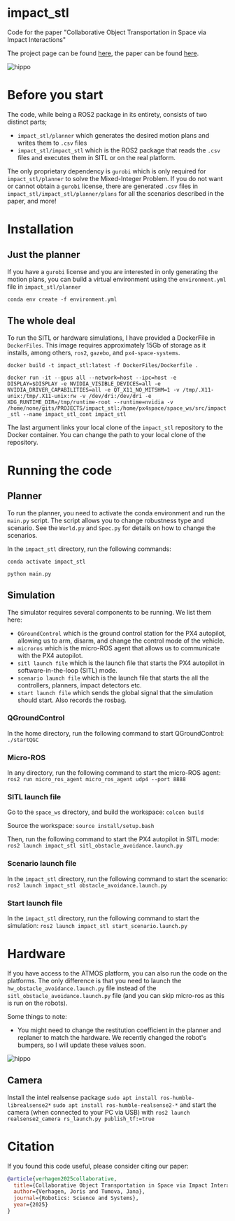 # impact_stl
Code for the paper "Collaborative Object Transportation in Space via Impact Interactions"

The project page can be found [here](https://joris997.github.io/impact_stl/), the paper can be found [here](https://arxiv.org/abs/2504.18667).

![hippo](media/obstacle_avoidance_4_cut.gif)

# Before you start
The code, while being a ROS2 package in its entirety, consists of two distinct parts;
- `impact_stl/planner` which generates the desired motion plans and writes them to `.csv` files
- `impact_stl/impact_stl` which is the ROS2 package that reads the `.csv` files and executes them in SITL or on the real platform.

The only proprietary dependency is `gurobi` which is only required for `impact_stl/planner` to solve the Mixed-Integer Problem. If you do not want or cannot obtain a `gurobi` license, there are generated `.csv` files in `impact_stl/impact_stl/planner/plans` for all the scenarios described in the paper, and more!


# Installation
## Just the planner
If you have a `gurobi` license and you are interested in only generating the motion plans, you can build a virtual environment using the `environment.yml` file in `impact_stl/planner`

```conda env create -f environment.yml```


## The whole deal
To run the SITL or hardware simulations, I have provided a DockerFile in `DockerFiles`. This image requires approximately 15Gb of storage as it installs, among others, `ros2`, `gazebo`, and `px4-space-systems`.

```docker build -t impact_stl:latest -f DockerFiles/Dockerfile .```

```docker run -it --gpus all --network=host --ipc=host -e DISPLAY=$DISPLAY -e NVIDIA_VISIBLE_DEVICES=all -e NVIDIA_DRIVER_CAPABILITIES=all -e QT_X11_NO_MITSHM=1 -v /tmp/.X11-unix:/tmp/.X11-unix:rw -v /dev/dri:/dev/dri -e XDG_RUNTIME_DIR=/tmp/runtime-root --runtime=nvidia -v /home/none/gits/PROJECTS/impact_stl:/home/px4space/space_ws/src/impact_stl --name impact_stl_cont impact_stl```

The last argument links your local clone of the `impact_stl` repository to the Docker container. You can change the path to your local clone of the repository.

# Running the code
## Planner
To run the planner, you need to activate the conda environment and run the `main.py` script. 
The script allows you to change robustness type and scenario. See the `World.py` and `Spec.py` for details on how to change the scenarios. 

In the `impact_stl` directory, run the following commands:

```conda activate impact_stl```

```python main.py```

## Simulation
The simulator requires several components to be running. We list them here:
- `QGroundControl` which is the ground control station for the PX4 autopilot, allowing us to arm, disarm, and change the control mode of the vehicle.
- `microros` which is the micro-ROS agent that allows us to communicate with the PX4 autopilot.
- `sitl launch file` which is the launch file that starts the PX4 autopilot in software-in-the-loop (SITL) mode.
- `scenario launch file` which is the launch file that starts the all the controllers, planners, impact detectors etc.
- `start launch file` which sends the global signal that the simulation should start. Also records the rosbag.

### QGroundControl
In the home directory, run the following command to start QGroundControl:
```./startQGC```

### Micro-ROS
In any directory, run the following command to start the micro-ROS agent:
```ros2 run micro_ros_agent micro_ros_agent udp4 --port 8888```

### SITL launch file
Go to the `space_ws` directory, and build the workspace:
```colcon build```

Source the workspace:
```source install/setup.bash```

Then, run the following command to start the PX4 autopilot in SITL mode:
```ros2 launch impact_stl sitl_obstacle_avoidance.launch.py```

### Scenario launch file
In the `impact_stl` directory, run the following command to start the scenario:
```ros2 launch impact_stl obstacle_avoidance.launch.py```

### Start launch file
In the `impact_stl` directory, run the following command to start the simulation:
```ros2 launch impact_stl start_scenario.launch.py```

# Hardware
If you have access to the ATMOS platform, you can also run the code on the platforms. The only difference is that you need to launch the `hw_obstacle_avoidance.launch.py` file instead of the `sitl_obstacle_avoidance.launch.py` file (and you can skip micro-ros as this is run on the robots).

Some things to note:
- You might need to change the restitution coefficient in the planner and replaner to match the hardware. We recently changed the robot's bumpers, so I will update these values soon.

![hippo](media/pong_4.gif)

## Camera
Install the intel realsense package
`sudo apt install ros-humble-librealsense2*`
`sudo apt install ros-humble-realsense2-*`
and start the camera (when connected to your PC via USB) with `ros2 launch realsense2_camera rs_launch.py publish_tf:=true`

# Citation
If you found this code useful, please consider citing our paper:

```bibtex
@article{verhagen2025collaborative,
  title={Collaborative Object Transportation in Space via Impact Interactions},
  author={Verhagen, Joris and Tumova, Jana},
  journal={Robotics: Science and Systems},
  year={2025}
}
```